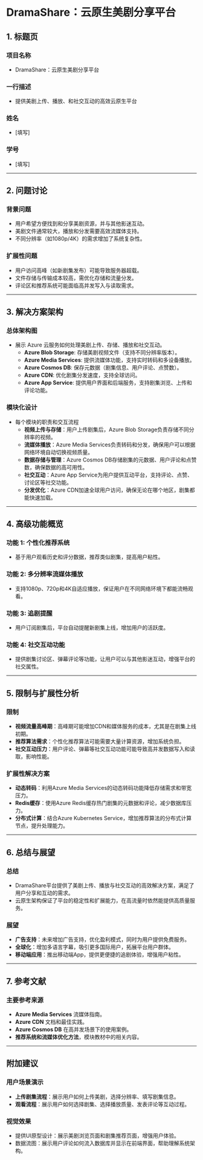 # DramaShare：云原生美剧分享平台

## 1. 标题页

### 项目名称

- DramaShare：云原生美剧分享平台

### 一行描述

- 提供美剧上传、播放、和社交互动的高效云原生平台

### 姓名

- [填写]

### 学号

- [填写]

------

## 2. 问题讨论

### 背景问题

- 用户希望方便找到和分享美剧资源，并与其他影迷互动。
- 美剧文件通常较大，播放和分发需要高效流媒体支持。
- 不同分辨率（如1080p/4K）的需求增加了系统复杂性。

### 扩展性问题

- 用户访问高峰（如新剧集发布）可能导致服务器超载。
- 文件存储与传输成本较高，需优化存储和流量分发。
- 评论区和推荐系统可能面临高并发写入与读取需求。

------

## 3. 解决方案架构

### 总体架构图

- 展示 Azure 云服务如何处理美剧上传、存储、播放和社交互动。
  - **Azure Blob Storage**: 存储美剧视频文件（支持不同分辨率版本）。
  - **Azure Media Services**: 提供流媒体功能，支持实时转码和多设备播放。
  - **Azure Cosmos DB**: 保存元数据（剧集信息、用户评论、点赞数）。
  - **Azure CDN**: 优化剧集分发速度，支持全球访问。
  - **Azure App Service**: 提供用户界面和后端服务，支持剧集浏览、上传和评论功能。

### 模块化设计

- 每个模块的职责和交互流程
  - **视频上传与存储**：用户上传剧集后，Azure Blob Storage负责存储不同分辨率的视频。
  - **流媒体播放**：Azure Media Services负责转码和分发，确保用户可以根据网络环境自动切换视频质量。
  - **数据存储与管理**：Azure Cosmos DB存储剧集的元数据、用户评论和点赞数，确保数据的高可用性。
  - **社交互动**：Azure App Service为用户提供互动平台，支持评论、点赞、讨论区等社交功能。
  - **分发优化**：Azure CDN加速全球用户访问，确保无论在哪个地区，剧集都能快速加载。

------

## 4. 高级功能概览

### 功能 1: 个性化推荐系统

- 基于用户观看历史和评分数据，推荐类似剧集，提高用户粘性。

### 功能 2: 多分辨率流媒体播放

- 支持1080p、720p和4K自适应播放，保证用户在不同网络环境下都能流畅观看。

### 功能 3: 追剧提醒

- 用户订阅剧集后，平台自动提醒新剧集上线，增加用户的活跃度。

### 功能 4: 社交互动功能

- 提供剧集讨论区、弹幕评论等功能，让用户可以与其他影迷互动，增强平台的社交属性。

------

## 5. 限制与扩展性分析

### 限制

- **视频流量高峰期**：高峰期可能增加CDN和媒体服务的成本，尤其是在剧集上线初期。
- **推荐算法需求**：个性化推荐算法可能需要大量计算资源，增加系统负担。
- **社交互动压力**：用户评论、弹幕等社交互动功能可能导致高并发数据写入和读取，影响性能。

### 扩展性解决方案

- **动态转码**：利用Azure Media Services的动态转码功能降低存储需求和带宽压力。
- **Redis缓存**：使用Azure Redis缓存热门剧集的元数据和评论，减少数据库压力。
- **分布式计算**：结合Azure Kubernetes Service，增加推荐算法的分布式计算节点，提升处理能力。

------

## 6. 总结与展望

### 总结

- DramaShare平台提供了美剧上传、播放与社交互动的高效解决方案，满足了用户分享和互动的需求。
- 云原生架构保证了平台的稳定性和扩展能力，在高流量时依然能提供高质量服务。

### 展望

- **广告支持**：未来增加广告支持，优化盈利模式，同时为用户提供免费服务。
- **全球化**：增加多语言字幕，吸引更多国际用户，拓展平台用户群体。
- **移动端应用**：推出移动端App，提供更便捷的追剧体验，增强用户粘性。

------

## 7. 参考文献

### 主要参考来源

- **Azure Media Services** 流媒体指南。
- **Azure CDN** 文档和最佳实践。
- **Azure Cosmos DB** 在高并发场景下的使用案例。
- **推荐系统和流媒体优化方法**，模块教材中的相关内容。

------

## 附加建议

### 用户场景演示

- **上传剧集流程**：展示用户如何上传美剧，选择分辨率、填写剧集信息。
- **观看流程**：展示用户如何选择剧集、选择播放质量、发表评论等互动过程。

### 视觉效果

- 提供UI原型设计：展示美剧浏览页面和剧集推荐页面，增强用户体验。
- 数据流图：展示用户评论如何流入数据库并显示在前端界面，帮助理解系统架构。